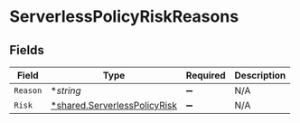 # ServerlessPolicyRiskReasons


## Fields

| Field                                                                              | Type                                                                               | Required                                                                           | Description                                                                        |
| ---------------------------------------------------------------------------------- | ---------------------------------------------------------------------------------- | ---------------------------------------------------------------------------------- | ---------------------------------------------------------------------------------- |
| `Reason`                                                                           | **string*                                                                          | :heavy_minus_sign:                                                                 | N/A                                                                                |
| `Risk`                                                                             | [*shared.ServerlessPolicyRisk](../../../pkg/models/shared/serverlesspolicyrisk.md) | :heavy_minus_sign:                                                                 | N/A                                                                                |